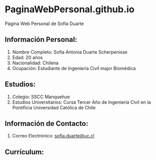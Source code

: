 # PaginaWebPersonal.github.io
Página Web Personal de Sofía Duarte

## Información Personal:
  1. Nombre Completo: Sofía Antonia Duarte Scherpenisse
  2. Edad: 20 años
  3. Nacionalidad: Chilena
  4. Ocupación: Estudiante de Ingeniería Civil major Biomédica 

## Estudios:
  1. Colegio: SSCC Manquehue
  2. Estudios Universitarios: Cursa Tercer Año de Ingeniería Civil en la Pontificia Universidad Católica de Chile
  
 ## Información de Contacto:
  1. Correo Electrónico: 
    sofia.duarte@uc.cl
    
  ## Currículum:
  
  
 
